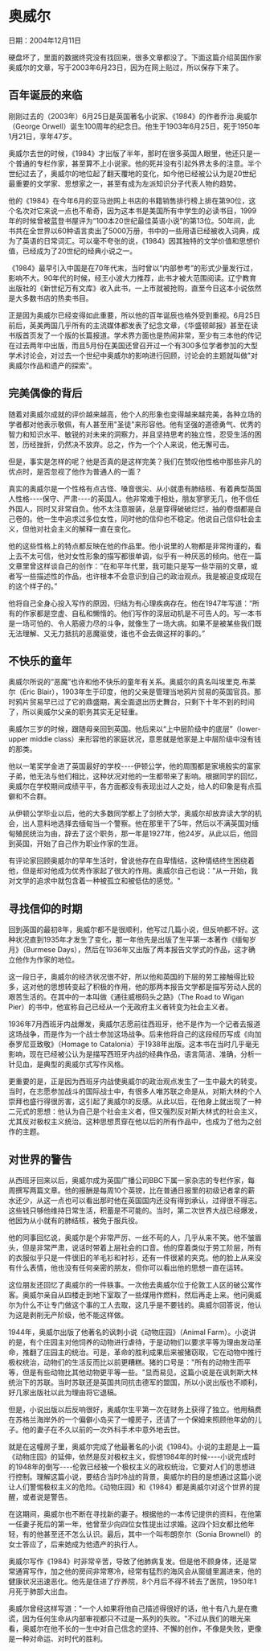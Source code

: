 # 奥威尔

日期：2004年12月11日

硬盘坏了，里面的数据终究没有找回来，很多文章都没了。下面这篇介绍英国作家奥威尔的文章，写于2003年6月23日，因为在网上贴过，所以保存下来了。

## 百年诞辰的来临

刚刚过去的（2003年）6月25日是英国著名小说家、《1984》的作者乔治.奥威尔（George Orwell）诞生100周年的纪念日。他生于1903年6月25日，死于1950年1月21日，享年47岁。

奥威尔去世的时候，《1984》才出版了半年，那时在很多英国人眼里，他还只是一个普通的专栏作家，甚至算不上小说家。他的死并没有引起外界太多的注意。半个世纪过去了，奥威尔的地位起了翻天覆地的变化，如今他已经被公认为是20世纪最重要的文学家、思想家之一，甚至有成为左派知识分子代表人物的趋势。

他的《1984》在今年6月的亚马逊网上书店的书籍销售排行榜上排在第90位，这个名次对它来说一点也不希奇，因为这本书是美国所有中学生的必读书目，1999年的时候曾被蓝登书屋评为“100本20世纪最佳英语小说”的第13位。50年间，此书共在全世界以60种语言卖出了5000万册，书中的一些用语已经被收入词典，成为了英语的日常词汇。可以毫不夸张的说，《1984》因其独特的文学价值和思想价值，已经成为了20世纪的经典小说之一。

《1984》最早引入中国是在70年代末，当时曾以“内部参考”的形式少量发行过，影响不大。90年代的时候，经王小波大力推荐，此书才被大范围阅读。辽宁教育出版社的《新世纪万有文库》收入此书，一上市就被抢购，直至今日这本小说依然是大多数书店的热卖书目。

正是因为奥威尔已经变得如此重要，所以他的百年诞辰也格外受到重视。6月25日前后，英美两国几乎所有的主流媒体都发表了纪念文章，《华盛顿邮报》甚至在读书版首页发了一个版的长篇报道。学术界方面也是热闹非常，至少有三本他的传记在过去两年中出版，而且5月份在美国还曾召开过一个有300多位学者参加的大型学术讨论会，对过去一个世纪中奥威尔的影响进行回顾，讨论会的主题就叫做"对奥威尔作品和遗产的探索"。

## 完美偶像的背后

随着对奥威尔成就的评价越来越高，他个人的形象也变得越来越完美，各种立场的学者都对他表示敬佩，有人甚至用"圣徒"来形容他。他有坚强的道德勇气、优秀的智力和知识水平、敏锐的对未来的洞察力，并且坚持思考的独立性，忍受生活的困苦，历经挫折，仍然决不放弃。总之，作为一个个人来说，他无懈可击。

但是，事实是怎样的呢？他是否真的是这样完美？我们在赞叹他性格中那些非凡的优点时，是否忽视了他作为普通人的一面？

真实的奥威尔是一个性格有点古怪、嗓音很尖、从小就患有肺结核、有着典型英国人性格----保守、严肃----的英国人。他非常难于相处，朋友寥寥无几，他不信任外国人，同时又非常自负。他不太注意服装，总是穿得破破烂烂，抽的卷烟都是自己卷的。他一生中追求过多位女性，同时他的信仰也不稳定。他说自己信仰社会主义，但他对社会主义的解释一直在变化。

他的这些性格上的特点都反映在他的作品里。他小说里的人物都是非常拘谨的，看上去不太可信，他对女性形象的描写都很单调，似乎有一种厌恶的倾向。他在一篇文章里曾这样谈自己的创作：”在和平年代里，我可能只是写一些华丽的文章，或者写一些描述性的作品，也许根本不会意识到自己的政治观点。我是被迫变成现在的这个样子的。”

他将自己全身心投入写作的原因，归结为有心理疾病存在。他在1947年写道：“所有的作家都是空虚、自私和懒惰的。他们写作的深层动机是不可告人的。写一本书是一场可怕的、令人筋疲力尽的斗争，就像生了一场大病。如果不是被某些我们既无法理解、又无力抵抗的恶魔驱使，谁也不会去做这样的事的。”

## 不快乐的童年

奥威尔所说的“恶魔”也许和他不快乐的童年有关系。奥威尔的真名叫埃里克.布莱尔（Eric Blair），1903年生于印度，他的父亲是管理当地鸦片贸易的英国官员。那时鸦片贸易早已过了它的鼎盛期，离全面退出历史舞台，只剩下十年不到的时间了，所以奥威尔父亲的职务其实无足轻重。

奥威尔三岁的时候，跟随母亲回到英国。他后来以“上中层阶级中的底层”（lower-upper middle class）来形容他的家庭状况，意思就是他家是上中层阶级中没有钱的那类。

他以一笔奖学金进了英国最好的学校----伊顿公学，他的周围都是家境殷实的富家子弟，他无法与他们相比，这种状况对他的一生都带来了影响。根据同学的回忆，奥威尔在学校期间成绩平平，各方面都没有表现出过人之处，给人的印象是有点孤僻和不合群。

从伊顿公学毕业以后，他的大多数同学都上了剑桥大学，奥威尔却放弃读大学的机会，出人意料地选择去缅甸当一个警察。他在那里干了5年，然后以不满英国对缅甸殖民统治为由，辞去了这个职务，那一年是1927年，他24岁。从此以后，他回到英国，开始了自己作为职业作家的生涯。

有评论家回顾奥威尔的早年生活时，曾说他存在自卑情结，这种情结终生困绕着他，但是却对他成为优秀作家起了很大的作用。奥威尔自己也说："从一开始，我对文学的追求中就包含着一种被孤立和被低估的感觉。"

## 寻找信仰的时期

回到英国的最初8年，奥威尔都不是很顺利，他写过几篇小说，但反响都不好。这种状况直到1935年才发生了变化，那一年他先是出版了生平第一本著作《缅甸岁月》（Burmese Days），然后在1936年又出版了两本报告文学式的作品，这才确立他作为作家的地位。

这一段日子，奥威尔的经济状况很不好，所以他和英国的下层的劳工接触得比较多，这对他的思想转变起了积极的作用，他的那两本报告文学都是描写劳动人民的艰苦生活的。在其中的一本叫做《通往威根码头之路》（The Road to Wigan Pier）的书中，他宣称自己已经从一个无政府主义者转变为社会主义者。

1936年7月西班牙内战爆发，奥威尔志愿前往西班牙，他不是作为一个记者去报道这场战争，而是作为一个战士参加这场战争。后来他将自己的这段经历写成《向加泰罗尼亚致敬》（Homage to Catalonia）于1938年出版。这本书在当时几乎毫无影响，现在已经被公认为是描写西班牙内战的经典作品，语言简洁、准确，分析一针见血，是典型的奥威尔式写作风格。

更重要的是，正是因为西班牙内战使奥威尔的政治观点发生了一生中最大的转变。当时，在志愿参加战斗的国际战士中，有很多人唯苏联之命是从，对斯大林的个人崇拜也盛行得很厉害，这引起了奥威尔的反感。从此以后，在他身上就出现了一种二元式的思想：他认为自己是个社会主义者，但又强烈反对斯大林式的社会主义，尤其反对极权主义统治。这种思想贯穿在他以后的所有作品中，也成为了他为之创作的主题。

## 对世界的警告

从西班牙回来以后，奥威尔成为英国广播公司BBC下属一家杂志的专栏作家，每周撰写两篇文章。他的报酬是每周10个英镑，比在普通日报里的初级记者拿的薪水还少，从这一点也可以看出那时他在英国国内还没有得到承认，过得很不得志。这些钱只够他维持日常生活，积蓄是不可能的。当时，第二次世界大战已经爆发，他因为从小就有的肺结核，被免于服兵役。

他的同事回忆说，奥威尔是个非常严厉、一丝不苟的人，几乎从来不笑。他不皱眉头，但是非常严肃，说话时带着上层社会的口音。他的穿着类似于劳工阶层，所有的衣服似乎只是一件很旧的羊毛衫和衬衫，还有一件很紧的夹克。他的脸上从来没有什么表情，他也没有任何亲密的朋友，但你可以看出他的思想一直在运转。

这位朋友还回忆了奥威尔的一件轶事。一次他去奥威尔位于伦敦工人区的破公寓作客。奥威尔亲自从四楼走到地下室取了一些煤用作燃料，然后再走上来。他问奥威尔为什么不让专门做这个事的工人去取，这几乎是不要钱的。奥威尔回答说，他认为这是剥削无产阶级，他不能这样做。

1944年，奥威尔出版了他著名的讽刺小说《动物庄园》（Animal Farm）。小说讲的是，有个庄园主对他饲养的动物进行虐待，于是动物们以要求平等为理由发动革命，推翻了庄园主的统治。可是，革命的胜利成果后来被猪窃取，它在动物中推行极权统治，动物们的生活反而比以前更糟糕。猪的口号是："所有的动物生而平等，但是有些动物比其他动物更平等一些。"显而易见，这篇小说是在讽刺斯大林统治下的苏联。当时苏联还是英国共同抗击德军的盟国，所以小说出版也不顺利，好几家出版社以此为理由将它退稿。

但是，小说出版以后反响很好，奥威尔生平第一次在财务上获得了独立。他用稿费在苏格兰海岸外的一个偏僻小岛买了一幢房子，还请了一个保姆来照顾他年幼的儿子。他的妻子在不久以前的一次外科手术中意外地去世。

就是在这幢房子里，奥威尔完成了他最著名的小说《1984》。小说的主题是上一篇《动物庄园》的延伸，依然是反对极权主义，假想1984年的时候----小说完成时的1948年的倒写----伦敦已经被一个极权主义的政权统治，它要对人们的思想进行控制。理解这篇小说，要结合当时冷战的背景，奥威尔的目的是想通过这篇小说让人们警惕极权主义的危险。《动物庄园》和《1984》都是奥威尔对这个世界的提醒，或者说是警告。

在这期间，奥威尔也不断在寻找新的妻子。根据他的一本传记提供的资料，在他第一任妻子死后的第一年，他曾至少向四位女性提出过求婚。这四个妇女都比他年轻，有的他甚至还不怎么认识。最后，其中一个叫布朗奈尔（Sonia Brownell）的女士答应了，后来她成为他遗产的执行人。

奥威尔写作《1984》时非常辛苦，导致了他肺病复发。但是他不顾身体，还是常常通宵写作，加之他的房间非常寒冷，经常有猛烈的海风会从窗缝里漏进来，他的健康状况迅速恶化。他先是住进了疗养院，8个月后不得不转去了医院，1950年1月死于肺部大出血。

奥威尔曾经这样写道："一个人如果将他自己描述得很好的话，他十有八九是在撒谎，因为任何生命从内部审视都只不过是一系列的失败。"不过从我们的眼光来看，奥威尔在他不长的一生中对自己信念的坚持、不懈的创作，不像是失败，更像是一种对命运、对时代的胜利。

